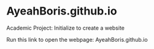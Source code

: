 # AyeahBoris.github.io

Academic Project: Initialize to create a website  


Run this link to open the webpage: AyeahBoris.github.io
